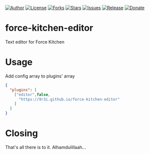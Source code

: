 
[![Author](https://img.shields.io/badge/author-9r3i-lightgrey.svg)](https://github.com/9r3i)
[![License](https://img.shields.io/github/license/9r3i/force-kitchen-editor.svg)](https://github.com/9r3i/force-kitchen-editor/blob/master/LICENSE)
[![Forks](https://img.shields.io/github/forks/9r3i/force-kitchen-editor.svg)](https://github.com/9r3i/force-kitchen-editor/network)
[![Stars](https://img.shields.io/github/stars/9r3i/force-kitchen-editor.svg)](https://github.com/9r3i/force-kitchen-editor/stargazers)
[![Issues](https://img.shields.io/github/issues/9r3i/force-kitchen-editor.svg)](https://github.com/9r3i/force-kitchen-editor/issues)
[![Release](https://img.shields.io/github/release/9r3i/force-kitchen-editor.svg)](https://github.com/9r3i/force-kitchen-editor/releases)
[![Donate](https://img.shields.io/badge/donate-paypal-orange.svg)](https://paypal.me/9r3i)


# force-kitchen-editor
Text editor for Force Kitchen

# Usage
Add config array to plugins' array
```json
{
  "plugins": [
    ["editor",false,
      "https://9r3i.github.io/force-kitchen-editor"
    ]
  ]
}
```

# Closing
That's all there is to it. Alhamdulillaah...
